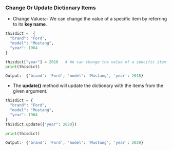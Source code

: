 ### Change Or Update Dictionary Items
* Change Values:- We can change the value of a specific item by referring to its **key name**.
```python
thisdict =	{
  "brand": "Ford",
  "model": "Mustang",
  "year": 1964
}

thisdict["year"] = 2018   # We can change the value of a specific item by referring to its key name.
print(thisdict)           

Output:- {'brand': 'Ford', 'model': 'Mustang', 'year': 2018}
```
* The **update()** method will update the dictionary with the items from the given argument.
```python
thisdict = {
  "brand": "Ford",
  "model": "Mustang",
  "year": 1964
}
thisdict.update({"year": 2020})

print(thisdict)

Output:- {'brand': 'Ford', 'model': 'Mustang', 'year': 2020}
```
